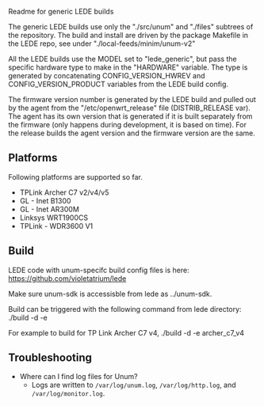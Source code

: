 Readme for generic LEDE builds

The generic LEDE builds use only the "./src/unum" and "./files" subtrees of 
the repository. The build and install are driven by the package Makefile 
in the LEDE repo, see under "./local-feeds/minim/unum-v2"

All the LEDE builds use the MODEL set to "lede_generic", but pass the 
specific hardware type to make in the "HARDWARE" variable. The type is 
generated by concatenating CONFIG_VERSION_HWREV and CONFIG_VERSION_PRODUCT
variables from the LEDE build config.

The firmware version number is generated by the LEDE build and pulled out
by the agent from the "/etc/openwrt_release" file (DISTRIB_RELEASE var).
The agent has its own version that is generated if it is built separately
from the firmware (only happens during development, it is based on time).
For the release builds the agent version and the firmware version are the
same.

## Platforms

Following platforms are supported so far.
 - TPLink Archer C7 v2/v4/v5
 - GL - Inet B1300
 - GL - Inet AR300M
 - Linksys WRT1900CS
 - TPLink - WDR3600 V1

## Build

 LEDE code with unum-specifc build config files is here:
 https://github.com/violetatrium/lede

 Make sure unum-sdk is accessisble from lede as ../unum-sdk.

 Build can be triggered with the following command from lede directory:
 ./build -d -e <platform name>
 
 For example to build for TP Link Archer C7 v4,
 ./build -d -e archer_c7_v4


## Troubleshooting

* Where can I find log files for Unum?
  * Logs are written to `/var/log/unum.log`, `/var/log/http.log`, and 
    `/var/log/monitor.log`.
